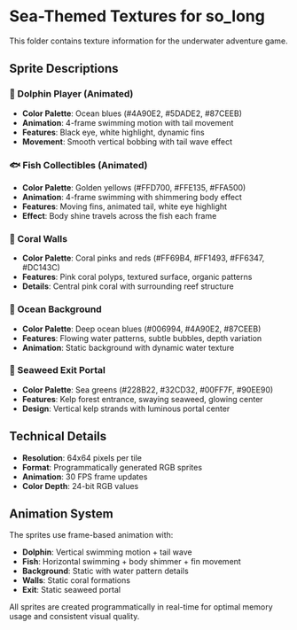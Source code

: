 # Sea-Themed Textures for so_long

This folder contains texture information for the underwater adventure game.

## Sprite Descriptions

### 🐬 Dolphin Player (Animated)
- **Color Palette**: Ocean blues (#4A90E2, #5DADE2, #87CEEB)
- **Animation**: 4-frame swimming motion with tail movement
- **Features**: Black eye, white highlight, dynamic fins
- **Movement**: Smooth vertical bobbing with tail wave effect

### 🐟 Fish Collectibles (Animated)
- **Color Palette**: Golden yellows (#FFD700, #FFE135, #FFA500)
- **Animation**: 4-frame swimming with shimmering body effect
- **Features**: Moving fins, animated tail, white eye highlight
- **Effect**: Body shine travels across the fish each frame

### 🪸 Coral Walls
- **Color Palette**: Coral pinks and reds (#FF69B4, #FF1493, #FF6347, #DC143C)
- **Features**: Pink coral polyps, textured surface, organic patterns
- **Details**: Central pink coral with surrounding reef structure

### 🌊 Ocean Background
- **Color Palette**: Deep ocean blues (#006994, #4A90E2, #87CEEB)
- **Features**: Flowing water patterns, subtle bubbles, depth variation
- **Animation**: Static background with dynamic water texture

### 🌱 Seaweed Exit Portal
- **Color Palette**: Sea greens (#228B22, #32CD32, #00FF7F, #90EE90)
- **Features**: Kelp forest entrance, swaying seaweed, glowing center
- **Design**: Vertical kelp strands with luminous portal center

## Technical Details

- **Resolution**: 64x64 pixels per tile
- **Format**: Programmatically generated RGB sprites
- **Animation**: 30 FPS frame updates
- **Color Depth**: 24-bit RGB values

## Animation System

The sprites use frame-based animation with:
- **Dolphin**: Vertical swimming motion + tail wave
- **Fish**: Horizontal swimming + body shimmer + fin movement
- **Background**: Static with water pattern details
- **Walls**: Static coral formations
- **Exit**: Static seaweed portal

All sprites are created programmatically in real-time for optimal memory usage and consistent visual quality.